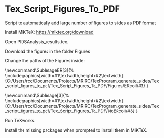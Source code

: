 # Tex_Script_Figures_To_PDF
 Script to automatically add large number of figures to slides as PDF format
 
 Install MiKTeX: https://miktex.org/download
 
 
 Open PIDSAnalysis_results.tex.
 
 

 Download the figures in the folder Figures
 
 Change the paths of the Figures inside: 
 
\newcommand\SubImageER[3]{%
\includegraphics[width=#1\textwidth,height=#2\textwidth]{C:/Users/rcc/Documents/Projects/MRIRC/TexProgram_generate_slides/Tex_script_figures_to_pdf/Tex_Script_Figures_To_PDF/Figures/ERcoil/#3}
}

\newcommand\SubImage[3]{%
\includegraphics[width=#1\textwidth,height=#2\textwidth]{C:/Users/rcc/Documents/Projects/MRIRC/TexProgram_generate_slides/Tex_script_figures_to_pdf/Tex_Script_Figures_To_PDF/NoERcoil/#3}
}

 Run TeXworks.
 
 Install the missing packages when prompted to install them in MiKTeX.